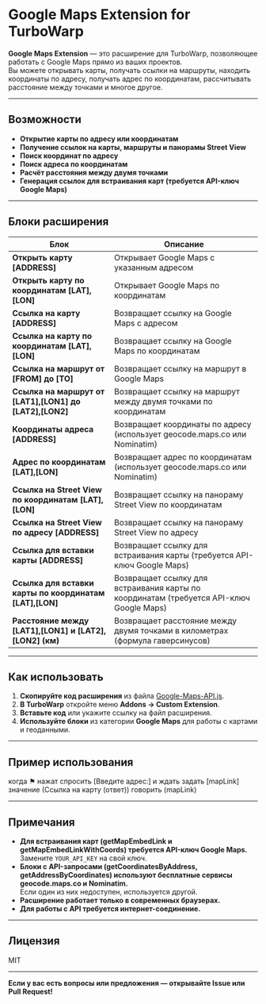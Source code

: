 # Google Maps Extension for TurboWarp

**Google Maps Extension** — это расширение для TurboWarp, позволяющее работать с Google Maps прямо из ваших проектов.  
Вы можете открывать карты, получать ссылки на маршруты, находить координаты по адресу, получать адрес по координатам, рассчитывать расстояние между точками и многое другое.


---

## Возможности

- **Открытие карты по адресу или координатам**
- **Получение ссылок на карты, маршруты и панорамы Street View**
- **Поиск координат по адресу**
- **Поиск адреса по координатам**
- **Расчёт расстояния между двумя точками**
- **Генерация ссылок для встраивания карт (требуется API-ключ Google Maps)**

---

## Блоки расширения

| Блок | Описание |
|---|---|
| **Открыть карту [ADDRESS]** | Открывает Google Maps с указанным адресом |
| **Открыть карту по координатам [LAT],[LON]** | Открывает Google Maps по координатам |
| **Ссылка на карту [ADDRESS]** | Возвращает ссылку на Google Maps с адресом |
| **Ссылка на карту по координатам [LAT],[LON]** | Возвращает ссылку на Google Maps по координатам |
| **Ссылка на маршрут от [FROM] до [TO]** | Возвращает ссылку на маршрут в Google Maps |
| **Ссылка на маршрут от [LAT1],[LON1] до [LAT2],[LON2]** | Возвращает ссылку на маршрут между двумя точками по координатам |
| **Координаты адреса [ADDRESS]** | Возвращает координаты по адресу (использует geocode.maps.co или Nominatim) |
| **Адрес по координатам [LAT],[LON]** | Возвращает адрес по координатам (использует geocode.maps.co или Nominatim) |
| **Ссылка на Street View по координатам [LAT],[LON]** | Возвращает ссылку на панораму Street View по координатам |
| **Ссылка на Street View по адресу [ADDRESS]** | Возвращает ссылку на панораму Street View по адресу |
| **Ссылка для вставки карты [ADDRESS]** | Возвращает ссылку для встраивания карты (требуется API-ключ Google Maps) |
| **Ссылка для вставки карты по координатам [LAT],[LON]** | Возвращает ссылку для встраивания карты по координатам (требуется API-ключ Google Maps) |
| **Расстояние между [LAT1],[LON1] и [LAT2],[LON2] (км)** | Возвращает расстояние между двумя точками в километрах (формула гаверсинусов) |

---

## Как использовать

1. **Скопируйте код расширения** из файла [Google-Maps-API.js](https://github.com/ilnark545675/Google-Maps-API/tree/main).
2. **В TurboWarp** откройте меню **Addons → Custom Extension**.
3. **Вставьте код** или укажите ссылку на файл расширения.
4. **Используйте блоки** из категории **Google Maps** для работы с картами и геоданными.

---

## Пример использования
когда ⚑ нажат
спросить [Введите адрес:] и ждать
задать [mapLink] значение (Ссылка на карту (ответ))
говорить (mapLink)

---

## Примечания

- **Для встраивания карт (getMapEmbedLink и getMapEmbedLinkWithCoords) требуется API-ключ Google Maps.**  
  Замените `YOUR_API_KEY` на свой ключ.
- **Блоки с API-запросами (getCoordinatesByAddress, getAddressByCoordinates) используют бесплатные сервисы geocode.maps.co и Nominatim.**  
  Если один из них недоступен, используется другой.
- **Расширение работает только в современных браузерах.**
- **Для работы с API требуется интернет-соединение.**

---

## Лицензия

MIT

---

**Если у вас есть вопросы или предложения — открывайте Issue или Pull Request!**
